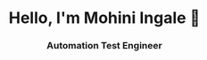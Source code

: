 <h1 align = "center">Hello, I'm Mohini Ingale 👋</h1>
<h3 align = "center">Automation Test Engineer</h3>







